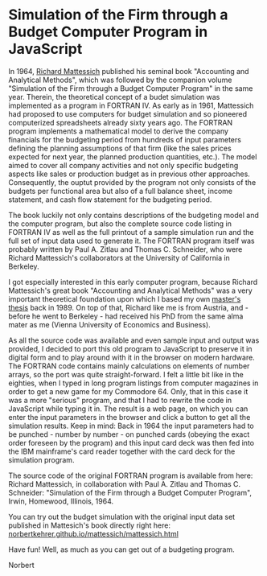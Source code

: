 # Simulation of the Firm through a Budget Computer Program in JavaScript

In 1964, [Richard Mattessich](https://en.wikipedia.org/wiki/Richard_Mattessich) published his seminal book "Accounting and Analytical Methods", which was followed by the companion volume "Simulation of the Firm through a Budget Computer Program" in the same year. Therein, the theoretical concept of a budet simulation was implemented as a program in FORTRAN IV. As early as in 1961, Mattessich had proposed to use computers for budget simulation and so pioneered computerized spreadsheets already sixty years ago. The FORTRAN program implements a mathematical model to derive the company financials for the budgeting period from hundreds of input parameters defining the planning assumptions of that firm (like the sales prices expected for next year, the planned production quantities, etc.). The model aimed to cover all company activities and not only specific budgeting aspects like sales or production budget as in previous other approaches. Consequently, the ouptut provided by the program not only consists of the budgets per functional area but also of a full balance sheet, income statement, and cash flow statement for the budgeting period.

The book luckily not only contains descriptions of the budgeting model and the computer program, but also the complete source code listing in FORTRAN IV as well as the full printout of a sample simulation run and the full set of input data used to generate it. The FORTRAN program itself was probably written by Paul A. Zitlau and Thomas C. Schneider, who were Richard Mattessich's collaborators at the University of California in Berkeley.

I got especially interested in this early computer program, because Richard Mattessich's great book "Accounting and Analytical Methods" was a very important theoretical foundation upon which I based my own [master's thesis](https://katalog.wu.ac.at/primo-explore/fulldisplay?docid=WUW_alma2176478530003337&context=L&vid=WUW&lang=de_DE&search_scope=WU-Hochschulschriften&adaptor=Local%20Search%20Engine&tab=wuw_alles&query=any,contains,kehrer&offset=0) back in 1989. On top of that, Richard like me is from Austria, and - before he went to Berkeley - had received his PhD from the same alma mater as me (Vienna University of Economics and Business).

As all the source code was available and even sample input and output was provided, I decided to port this old program to JavaScript to preserve it in digital form and to play around with it in the browser on modern hardware. The FORTRAN code contains mainly calculations on elements of number arrays, so the port was quite straight-forward. I felt a little bit like in the eighties, when I typed in long program listings from computer magazines in order to get a new game for my Commodore 64. Only, that in this case it was a more "serious" program, and that I had to rewrite the code in JavaScript while typing it in. The result is a web page, on which you can enter the input parameters in the browser and click a button to get all the simulation results. Keep in mind: Back in 1964 the input parameters had to be punched - number by number - on punched cards (obeying the exact order foreseen by the program) and this input card deck was then fed into the IBM mainframe's card reader together with the card deck for the simulation program.

The source code of the original FORTRAN program is available from here:
Richard Mattessich, in collaboration with Paul A. Zitlau and Thomas C. Schneider: "Simulation of the Firm through a Budget Computer Program", Irwin, Homewood, Illinois, 1964.

You can try out the budget simulation with the original input data set published in Mattesich's book directly right here: [norbertkehrer.github.io/mattessich/mattessich.html](https://norbertkehrer.github.io/mattessich/mattessich.html)

Have fun! Well, as much as you can get out of a budgeting program.

Norbert

